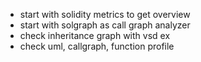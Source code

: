 - start with solidity metrics to get overview
- start with solgraph as call graph analyzer
- check inheritance graph with vsd ex
- check uml, callgraph, function profile
